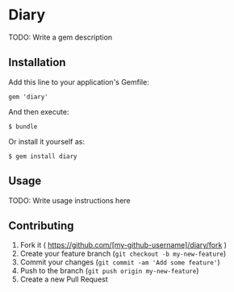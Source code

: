 # Diary

TODO: Write a gem description

## Installation

Add this line to your application's Gemfile:

    gem 'diary'

And then execute:

    $ bundle

Or install it yourself as:

    $ gem install diary

## Usage

TODO: Write usage instructions here

## Contributing

1. Fork it ( https://github.com/[my-github-username]/diary/fork )
2. Create your feature branch (`git checkout -b my-new-feature`)
3. Commit your changes (`git commit -am 'Add some feature'`)
4. Push to the branch (`git push origin my-new-feature`)
5. Create a new Pull Request
